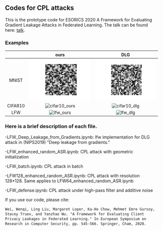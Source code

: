 ## Codes for CPL attacks

This is the prototype code for ESORICS 2020 A Framework for Evaluating Gradient Leakage Attacks in Federated Learning. The talk can be found here:  <a href="https://www.youtube.com/watch?v=BNGpv4AW80g" target="_blank">talk</a>.

### Examples

|  | ours | DLG |
|:---:|:---:|:---:|
| MNIST| ![mnist_ours](demo/mnist_ours.gif) | ![mnist_dlg](demo/mnist_dlg.gif) |
| CIFAR10| ![cifar10_ours](demo/cifar10_ours.gif) | ![cifar10_dlg](demo/cifar10_dlg.gif) |
| LFW| ![lfw_ours](demo/lfw_ours.gif) | ![lfw_dlg](demo/lfw_dlg.gif) |


### Here is a brief description of each file.

-LFW_Deep_Leakage_from_Gradients.ipynb: lfw implementation for DLG attack in (NIPS2019) "Deep leakage from gradients."

-LFW_enhanced_random_ASR.ipynb: CPL attack with geometric initialization

-LFW_batch.ipynb: CPL attack in batch

-LFW128_enhanced_random_ASR.ipynb: CPL attack with resolution 128*128. Same applies to LFW64_enhanced_random_ASR.ipynb

-LFW_defense.ipynb: CPL attack under high-pass filter and additive noise


If you use our code, please cite:

```
Wei, Wenqi, Ling Liu, Margaret Loper, Ka-Ho Chow, Mehmet Emre Gursoy, Stacey Truex, and Yanzhao Wu. "A Framework for Evaluating Client Privacy Leakages in Federated Learning." In European Symposium on Research in Computer Security, pp. 545-566. Springer, Cham, 2020.
```

